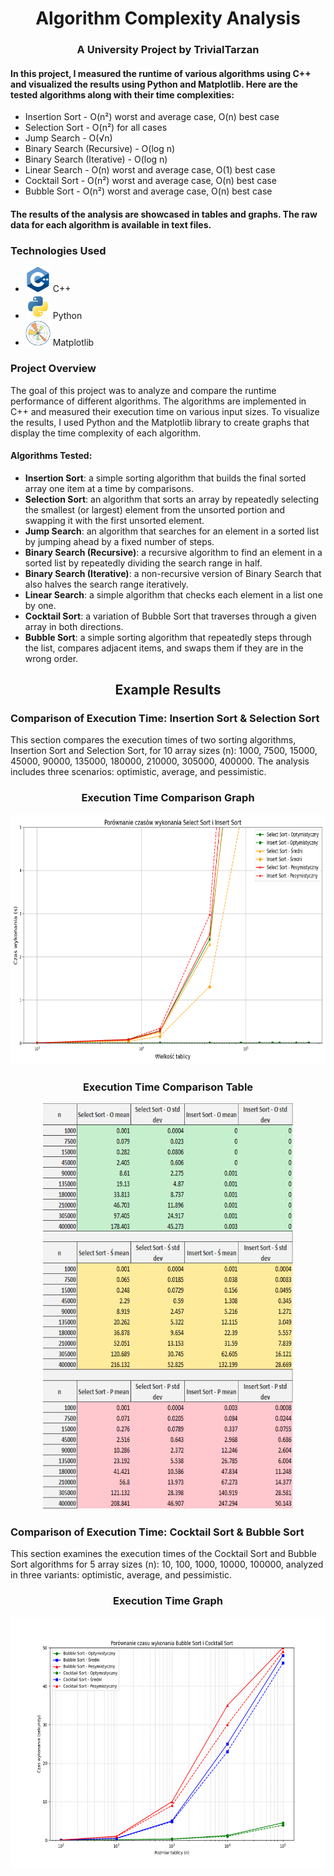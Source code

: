 <h1 align="center">Algorithm Complexity Analysis</h1>
<h3 align="center">A University Project by TrivialTarzan</h3>

<h4 align="left">In this project, I measured the runtime of various algorithms using C++ and visualized the results using Python and Matplotlib. Here are the tested algorithms along with their time complexities:</h4>

<ul>
  <li>Insertion Sort - O(n²) worst and average case, O(n) best case</li>
  <li>Selection Sort - O(n²) for all cases</li>
  <li>Jump Search - O(√n)</li>
  <li>Binary Search (Recursive) - O(log n)</li>
  <li>Binary Search (Iterative) - O(log n)</li>
  <li>Linear Search - O(n) worst and average case, O(1) best case</li>
  <li>Cocktail Sort - O(n²) worst and average case, O(n) best case</li>
  <li>Bubble Sort - O(n²) worst and average case, O(n) best case</li>
</ul>


<h4 align="left">The results of the analysis are showcased in tables and graphs. The raw data for each algorithm is available in text files.</h4>

### Technologies Used

- <img src="https://raw.githubusercontent.com/devicons/devicon/master/icons/cplusplus/cplusplus-original.svg" alt="cplusplus" width="40" height="40"/> C++
- <img src="https://raw.githubusercontent.com/devicons/devicon/master/icons/python/python-original.svg" alt="python" width="40" height="40"/> Python
- <img src="https://raw.githubusercontent.com/devicons/devicon/master/icons/matplotlib/matplotlib-original.svg" alt="matplotlib" width="40" height="40"/> Matplotlib

### Project Overview

The goal of this project was to analyze and compare the runtime performance of different algorithms. The algorithms are implemented in C++ and measured their execution time on various input sizes. To visualize the results, I used Python and the Matplotlib library to create graphs that display the time complexity of each algorithm.

#### Algorithms Tested:
- **Insertion Sort**: a simple sorting algorithm that builds the final sorted array one item at a time by comparisons.
- **Selection Sort**: an algorithm that sorts an array by repeatedly selecting the smallest (or largest) element from the unsorted portion and swapping it with the first unsorted element.
- **Jump Search**: an algorithm that searches for an element in a sorted list by jumping ahead by a fixed number of steps.
- **Binary Search (Recursive)**: a recursive algorithm to find an element in a sorted list by repeatedly dividing the search range in half.
- **Binary Search (Iterative)**: a non-recursive version of Binary Search that also halves the search range iteratively.
- **Linear Search**: a simple algorithm that checks each element in a list one by one.
- **Cocktail Sort**: a variation of Bubble Sort that traverses through a given array in both directions.
- **Bubble Sort**: a simple sorting algorithm that repeatedly steps through the list, compares adjacent items, and swaps them if they are in the wrong order.

<h2 align="center">Example Results</h2>

### Comparison of Execution Time: Insertion Sort & Selection Sort
This section compares the execution times of two sorting algorithms, Insertion Sort and Selection Sort, for 10 array sizes (n): 1000, 7500, 15000, 45000, 90000, 135000, 180000, 210000, 305000, 400000. The analysis includes three scenarios: optimistic, average, and pessimistic.

<h3 align="center">Execution Time Comparison Graph</h3>
<p align="center"><img src="algorithm_results/Insert Sort and Select Sort/comparison_graph.png" alt="Comparison of Insertion Sort and Selection Sort Execution Times" width="600" height="400"></p>

<h3 align="center">Execution Time Comparison Table</h3>
<p align="center"><img src="algorithm_results/Insert Sort and Select Sort/execution_time_table.PNG" alt="Execution Time Comparison Table for Insertion Sort and Selection Sort" width="400" height="650"></p>

### Comparison of Execution Time: Cocktail Sort & Bubble Sort
This section examines the execution times of the Cocktail Sort and Bubble Sort algorithms for 5 array sizes (n): 10, 100, 1000, 10000, 100000, analyzed in three variants: optimistic, average, and pessimistic.

<h3 align="center">Execution Time Graph</h3>
<p align="center"><img src="algorithm_results/Cocktail Sort/CocktailSort_and_BubbleSort2_comparison_graph.png" alt="Comparison of Cocktail Sort and Bubble Sort Execution Times" width="600" height="400"></p>

